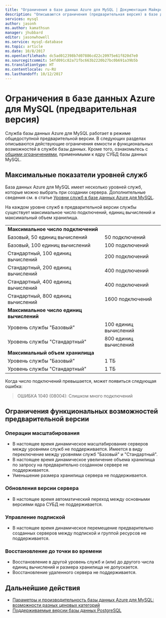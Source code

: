 ```yaml
---
title: "Ограничения в базе данных Azure для MySQL | Документация Майкрософт"
description: "Описываются ограничения (предварительная версия) в базе данных Azure для MySQL."
services: mysql
author: jasonh
ms.author: kamathsun
manager: jhubbard
editor: jasonwhowell
ms.service: mysql-database
ms.topic: article
ms.date: 10/8/2017
ms.openlocfilehash: dc5ad012398b7d07886cd22c20975e61f820d7e0
ms.sourcegitcommit: 54fd091c82a71fbc663b2220b27bc0b691a39b5b
ms.translationtype: HT
ms.contentlocale: ru-RU
ms.lasthandoff: 10/12/2017
---
```

# <a name="limitations-in-azure-database-for-mysql-preview"></a>Ограничения в базе данных Azure для MySQL (предварительная версия)
Служба базы данных Azure для MySQL работает в режиме общедоступной предварительной версии. В следующих разделах описываются действующие ограничения емкости и функциональных возможностей в службе базы данных. Кроме того, ознакомьтесь с [общими ограничениями](https://dev.mysql.com/doc/mysql-reslimits-excerpt/5.6/en/limits.html), применимыми к ядру СУБД базы данных MySQL.

## <a name="service-tier-maximums"></a>Максимальные показатели уровней служб
База данных Azure для MySQL имеет несколько уровней служб, которые можно выбрать при создании сервера. Дополнительные сведения см. в статье [Уровни служб в базе данных Azure для MySQL](concepts-service-tiers.md).  

На каждом уровне служб в предварительной версии службы существует максимальное число подключений, единиц вычислений и максимальный объем хранилища. 

|                            |                   |
| :------------------------- | :---------------- |
| **Максимальное число подключений**        |                   |
| Базовый, 50 единиц вычислений     | 50 подключений    |
| Базовый, 100 единиц вычислений    | 100 подключений   |
| Стандартный, 100 единиц вычислений | 200 подключений   |
| Стандартный, 200 единиц вычислений | 400 подключений   |
| Стандартный, 400 единиц вычислений | 400 подключений   |
| Стандартный, 800 единиц вычислений | 1600 подключений  |
| **Максимальное число единиц вычислений**      |                   |
| Уровень службы "Базовый"         | 100 единиц вычислений |
| Уровень службы "Стандартный"      | 800 единиц вычислений |
| **Максимальный объем хранилища**            |                   |
| Уровень службы "Базовый"         | 1 TБ              |
| Уровень службы "Стандартный"      | 1 TБ              |

Когда число подключений превышается, может появиться следующая ошибка:
> ОШИБКА 1040 (08004): Слишком много подключений

## <a name="preview-functional-limitations"></a>Ограничения функциональных возможностей предварительной версии

### <a name="scale-operations"></a>Операции масштабирования
- В настоящее время динамическое масштабирование серверов между уровнями служб не поддерживается. Имеется в виду переключение между уровнями служб "Базовый" и "Стандартный".
- В настоящее время динамическое увеличение объема хранилища по запросу на предварительно созданном сервере не поддерживается.
- Уменьшение размера хранилища сервера не поддерживается.

### <a name="server-version-upgrades"></a>Обновления версии сервера
- В настоящее время автоматический переход между основными версиями ядра СУБД не поддерживается.

### <a name="subscription-management"></a>Управление подпиской
- В настоящее время динамическое перемещение предварительно созданных серверов между подпиской и группой ресурсов не поддерживается.

### <a name="point-in-time-restore"></a>Восстановление до точки во времени
- Восстановление в другой уровень служб и (или) до другого числа единиц вычислений и размера хранилища не допускается.
- Восстановление удаленного сервера не поддерживается.

## <a name="next-steps"></a>Дальнейшие действия
- [Параметры и производительность базы данных Azure для MySQL: возможности разных ценовых категорий](concepts-service-tiers.md)
- [Поддерживаемые версии базы данных PostgreSQL](concepts-supported-versions.md)
